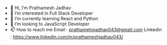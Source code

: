 - 👋 Hi, I’m Prathamesh Jadhav
- 👀 I’m interested in Full Stack Developer
- 🌱 I’m currently learning React and Python
- 💞️ I’m looking to JavaScript Developer 
- 📫 How to reach me Email : prathamehsjadhav043@gmail.com Linkedin : https://www.linkedin.com/in/prathameshjadhav043/
